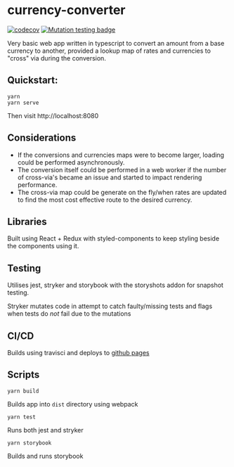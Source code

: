 # currency-converter
[![codecov](https://codecov.io/gh/remos/currency-converter/branch/master/graph/badge.svg)](https://codecov.io/gh/remos/currency-converter)
[![Mutation testing badge](https://img.shields.io/endpoint?style=flat&url=https%3A%2F%2Fbadge-api.stryker-mutator.io%2Fgithub.com%2Fremos%2Fcurrency-converter%2Fmaster)](https://dashboard.stryker-mutator.io/reports/github.com/remos/currency-converter/master)

Very basic web app written in typescript to convert an amount from a base currency to another, provided a lookup map of rates and currencies to "cross" via during the conversion.

## Quickstart:
```
yarn
yarn serve
```
Then visit http://localhost:8080

## Considerations
* If the conversions and currencies maps were to become larger, loading could be performed asynchronously.
* The conversion itself could be performed in a web worker if the number of cross-via's became an issue and started to impact rendering performance.
* The cross-via map could be generate on the fly/when rates are updated to find the most cost effective route to the desired currency.

## Libraries
Built using React + Redux with styled-components to keep styling beside the components using it.

## Testing
Utilises jest, stryker and storybook with the storyshots addon for snapshot testing.

Stryker mutates code in attempt to catch faulty/missing tests and flags when tests do *not* fail due to the mutations

## CI/CD
Builds using travisci and deploys to [github pages](https://remos.github.io/currency-converter/)

## Scripts
```
yarn build
```
Builds app into `dist` directory using webpack

```
yarn test
```
Runs both jest and stryker

```
yarn storybook
```
Builds and runs storybook